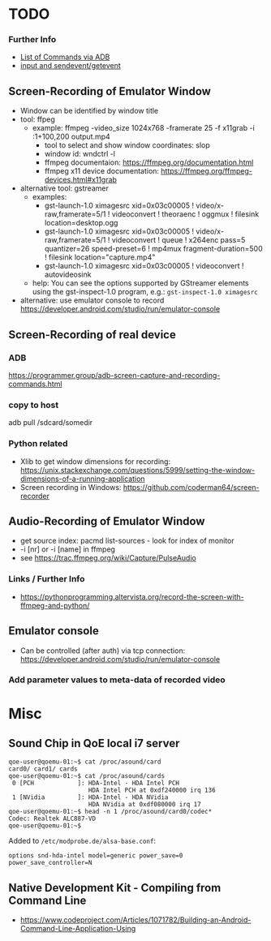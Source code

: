 # TODO


### Further Info
* [List of Commands via ADB](https://riptutorial.com/android/example/3958/send-text--key-pressed-and-touch-events-to-android-device-via-adb)
* [input and sendevent/getevent](https://stackoverflow.com/questions/4386449/send-touch-events-to-a-device-via-adb)



## Screen-Recording of Emulator Window
* Window can be identified by window title
* tool: ffpeg
  * example: ffmpeg -video_size 1024x768 -framerate 25 -f x11grab -i :1+100,200 output.mp4 
    * tool to select and show window coordinates: slop
    * window id: wndctrl -l
    * ffmpeg documentaion: https://ffmpeg.org/documentation.html
    * ffmpeg x11 device documentation: https://ffmpeg.org/ffmpeg-devices.html#x11grab
* alternative tool: gstreamer
  * examples:
    * gst-launch-1.0 ximagesrc xid=0x03c00005 ! video/x-raw,framerate=5/1 ! videoconvert ! theoraenc ! oggmux ! filesink location=desktop.ogg
    * gst-launch-1.0 ximagesrc xid=0x03c00005 ! video/x-raw,framerate=5/1 ! videoconvert ! queue ! x264enc pass=5 quantizer=26 speed-preset=6 ! mp4mux fragment-duration=500 ! filesink location="capture.mp4" 
    * gst-launch-1.0 ximagesrc xid=0x03c00005 ! videoconvert ! autovideosink
  * help: You can see the options supported by GStreamer elements using the gst-inspect-1.0 program, e.g.:
    `gst-inspect-1.0 ximagesrc`
* alternative: use emulator console to record https://developer.android.com/studio/run/emulator-console

## Screen-Recording of real device
### ADB
https://programmer.group/adb-screen-capture-and-recording-commands.html

### copy to host
adb pull /sdcard/somedir

### Python related
* Xlib to get window dimensions for recording: https://unix.stackexchange.com/questions/5999/setting-the-window-dimensions-of-a-running-application
* Screen recording in Windows: https://github.com/coderman64/screen-recorder


## Audio-Recording of Emulator Window
* get source index: pacmd list-sources     - look for index of monitor
* -i [nr]  or -i [name] in ffmpeg
* see https://trac.ffmpeg.org/wiki/Capture/PulseAudio

### Links / Further Info
* https://pythonprogramming.altervista.org/record-the-screen-with-ffmpeg-and-python/


## Emulator console
* Can be controlled (after auth) via tcp connection: https://developer.android.com/studio/run/emulator-console 

### Add parameter values to meta-data of recorded video

# Misc

## Sound Chip in QoE local i7 server
```
qoe-user@qoemu-01:~$ cat /proc/asound/card
card0/ card1/ cards  
qoe-user@qoemu-01:~$ cat /proc/asound/cards
 0 [PCH            ]: HDA-Intel - HDA Intel PCH
                      HDA Intel PCH at 0xdf240000 irq 136
 1 [NVidia         ]: HDA-Intel - HDA NVidia
                      HDA NVidia at 0xdf080000 irq 17
qoe-user@qoemu-01:~$ head -n 1 /proc/asound/card0/codec*
Codec: Realtek ALC887-VD
qoe-user@qoemu-01:~$ 
```

Added to `/etc/modprobe.de/alsa-base.conf`: 
```
options snd-hda-intel model=generic power_save=0 power_save_controller=N
```

## Native Development Kit - Compiling from Command Line

* https://www.codeproject.com/Articles/1071782/Building-an-Android-Command-Line-Application-Using
